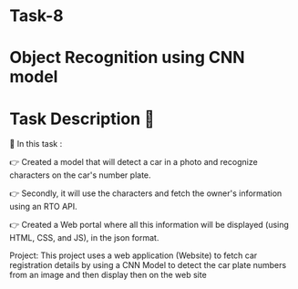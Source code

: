 # Task-8

# Object Recognition using CNN model

# Task Description 📄

📌 In this task :

👉 Created a model that will detect a car in a photo and recognize characters on the car's number plate.

👉 Secondly, it will use the characters and fetch the owner's information using an RTO API.

👉 Created a Web portal where all this information will be displayed (using HTML, CSS, and JS), in the json format.


Project: 
This project uses a web application (Website) to fetch car registration details by using a CNN Model to detect the car plate numbers 
from an image and then display then on the web site
